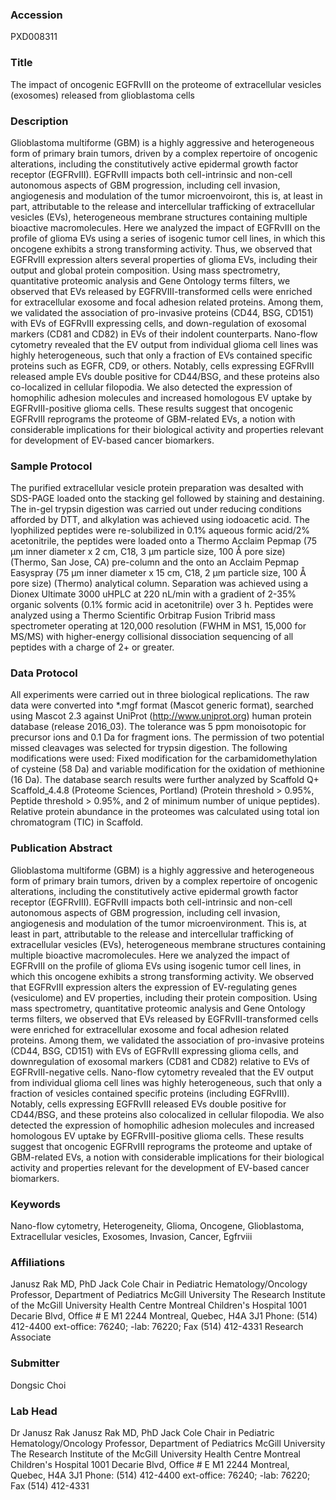 ### Accession
PXD008311

### Title
The impact of oncogenic EGFRvIII on the proteome of extracellular vesicles (exosomes) released from glioblastoma cells

### Description
Glioblastoma multiforme (GBM) is a highly aggressive and heterogeneous form of primary brain tumors, driven by a complex repertoire of oncogenic alterations, including the constitutively active epidermal growth factor receptor (EGFRvIII). EGFRvIII impacts both cell-intrinsic and non-cell autonomous aspects of GBM progression, including cell invasion, angiogenesis and modulation of the tumor microenvoiront, this is, at least in part, attributable to the release and intercellular trafficking of extracellular vesicles (EVs), heterogeneous membrane structures containing multiple bioactive macromolecules. Here we analyzed the impact of EGFRvIII on the profile of glioma EVs using a series of isogenic tumor cell lines, in which this oncogene exhibits a strong transforming activity. Thus, we observed that EGFRvIII expression alters several properties of glioma EVs, including their output and global protein composition. Using mass spectrometry, quantitative proteomic analysis and Gene Ontology terms filters, we observed that EVs released by EGFRVIII-transformed cells were enriched for extracellular exosome and focal adhesion related proteins. Among them, we validated the association of pro-invasive proteins (CD44, BSG, CD151) with EVs of EGFRvIII expressing cells, and down-regulation of exosomal markers (CD81 and CD82) in EVs of their indolent counterparts. Nano-flow cytometry revealed that the EV output from individual glioma cell lines was highly heterogeneous, such that only a fraction of EVs contained specific proteins such as EGFR, CD9, or others. Notably, cells expressing EGFRvIII released ample EVs double positive for CD44/BSG, and these proteins also co-localized in cellular filopodia. We also detected the expression of homophilic adhesion molecules and increased homologous EV uptake by EGFRvIII-positive glioma cells. These results suggest that oncogenic EGFRvIII reprograms the proteome of GBM-related EVs, a notion with considerable implications for their biological activity and properties relevant for development of EV-based cancer biomarkers.

### Sample Protocol
The purified extracellular vesicle protein preparation was desalted with SDS-PAGE loaded onto the stacking gel followed by staining and destaining. The in-gel trypsin digestion was carried out under reducing conditions afforded by DTT, and alkylation was achieved using iodoacetic acid. The lyophilized peptides were re-solubilized in 0.1% aqueous formic acid/2% acetonitrile, the peptides were loaded onto a Thermo Acclaim Pepmap (75 µm inner diameter x 2 cm, C18, 3 μm particle size, 100 Å pore size) (Thermo, San Jose, CA) pre-column and the onto an Acclaim Pepmap Easyspray (75 µm inner diameter x 15 cm, C18, 2 μm particle size, 100 Å pore size) (Thermo) analytical column. Separation was achieved using a Dionex Ultimate 3000 uHPLC at 220 nL/min with a gradient of 2-35% organic solvents (0.1% formic acid in acetonitrile) over 3 h. Peptides were analyzed using a Thermo Scientific Orbitrap Fusion Tribrid mass spectrometer operating at 120,000 resolution (FWHM in MS1, 15,000 for MS/MS) with higher-energy collisional dissociation sequencing of all peptides with a charge of 2+ or greater.

### Data Protocol
All experiments were carried out in three biological replications. The raw data were converted into *.mgf format (Mascot generic format), searched using Mascot 2.3 against UniProt (http://www.uniprot.org) human protein database (release 2016_03). The tolerance was 5 ppm monoisotopic for precursor ions and 0.1 Da for fragment ions. The permission of two potential missed cleavages was selected for trypsin digestion. The following modifications were used: Fixed modification for the carbamidomethylation of cysteine (58 Da) and variable modification for the oxidation of methionine (16 Da). The database search results were further analyzed by Scaffold Q+ Scaffold_4.4.8 (Proteome Sciences, Portland) (Protein threshold > 0.95%, Peptide threshold > 0.95%, and 2 of minimum number of unique peptides). Relative protein abundance in the proteomes was calculated using total ion chromatogram (TIC) in Scaffold.

### Publication Abstract
Glioblastoma multiforme (GBM) is a highly aggressive and heterogeneous form of primary brain tumors, driven by a complex repertoire of oncogenic alterations, including the constitutively active epidermal growth factor receptor (EGFRvIII). EGFRvIII impacts both cell-intrinsic and non-cell autonomous aspects of GBM progression, including cell invasion, angiogenesis and modulation of the tumor microenvironment. This is, at least in part, attributable to the release and intercellular trafficking of extracellular vesicles (EVs), heterogeneous membrane structures containing multiple bioactive macromolecules. Here we analyzed the impact of EGFRvIII on the profile of glioma EVs using isogenic tumor cell lines, in which this oncogene exhibits a strong transforming activity. We observed that EGFRvIII expression alters the expression of EV-regulating genes (vesiculome) and EV properties, including their protein composition. Using mass spectrometry, quantitative proteomic analysis and Gene Ontology terms filters, we observed that EVs released by EGFRvIII-transformed cells were enriched for extracellular exosome and focal adhesion related proteins. Among them, we validated the association of pro-invasive proteins (CD44, BSG, CD151) with EVs of EGFRvIII expressing glioma cells, and downregulation of exosomal markers (CD81 and CD82) relative to EVs of EGFRvIII-negative cells. Nano-flow cytometry revealed that the EV output from individual glioma cell lines was highly heterogeneous, such that only a fraction of vesicles contained specific proteins (including EGFRvIII). Notably, cells expressing EGFRvIII released EVs double positive for CD44/BSG, and these proteins also colocalized in cellular filopodia. We also detected the expression of homophilic adhesion molecules and increased homologous EV uptake by EGFRvIII-positive glioma cells. These results suggest that oncogenic EGFRvIII reprograms the proteome and uptake of GBM-related EVs, a notion with considerable implications for their biological activity and properties relevant for the development of EV-based cancer biomarkers.

### Keywords
Nano-flow cytometry, Heterogeneity, Glioma, Oncogene, Glioblastoma, Extracellular vesicles, Exosomes, Invasion, Cancer, Egfrviii

### Affiliations
Janusz Rak MD, PhD Jack Cole Chair in Pediatric Hematology/Oncology Professor, Department of Pediatrics McGill University The Research Institute of the McGill University Health Centre Montreal Children's Hospital 1001 Decarie Blvd, Office # E M1 2244 Montreal, Quebec, H4A 3J1 Phone: (514) 412-4400 ext-office: 76240; -lab: 76220; Fax (514) 412-4331
Research Associate

### Submitter
Dongsic Choi

### Lab Head
Dr Janusz Rak
Janusz Rak MD, PhD Jack Cole Chair in Pediatric Hematology/Oncology Professor, Department of Pediatrics McGill University The Research Institute of the McGill University Health Centre Montreal Children's Hospital 1001 Decarie Blvd, Office # E M1 2244 Montreal, Quebec, H4A 3J1 Phone: (514) 412-4400 ext-office: 76240; -lab: 76220; Fax (514) 412-4331



